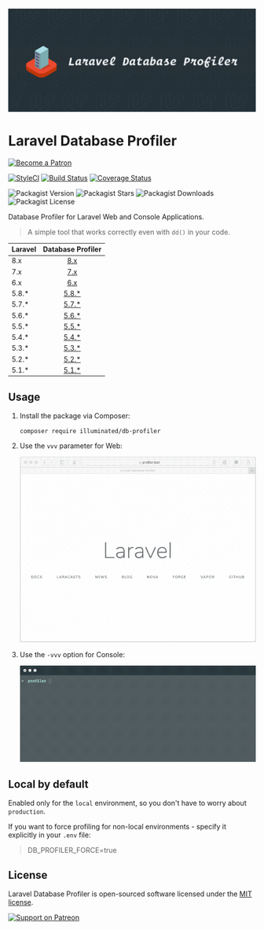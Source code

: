 ![Database Profiler for Laravel Web and Console Applications](art/1380x575-optimized.jpg)

# Laravel Database Profiler

[<img src="https://user-images.githubusercontent.com/1286821/43083932-4915853a-8ea0-11e8-8983-db9e0f04e772.png" alt="Become a Patron" width="160" />](https://patreon.com/dmitryivanov)

[![StyleCI](https://github.styleci.io/repos/68023936/shield?branch=master&style=flat)](https://github.styleci.io/repos/68023936?branch=master)
[![Build Status](https://img.shields.io/github/workflow/status/dmitry-ivanov/laravel-db-profiler/tests/master)](https://github.com/dmitry-ivanov/laravel-db-profiler/actions?query=workflow%3Atests+branch%3Amaster)
[![Coverage Status](https://img.shields.io/codecov/c/github/dmitry-ivanov/laravel-db-profiler/master)](https://app.codecov.io/gh/dmitry-ivanov/laravel-db-profiler/branch/master)

![Packagist Version](https://img.shields.io/packagist/v/illuminated/db-profiler)
![Packagist Stars](https://img.shields.io/packagist/stars/illuminated/db-profiler)
![Packagist Downloads](https://img.shields.io/packagist/dt/illuminated/db-profiler)
![Packagist License](https://img.shields.io/packagist/l/illuminated/db-profiler)

Database Profiler for Laravel Web and Console Applications.

> A simple tool that works correctly even with `dd()` in your code.

| Laravel | Database Profiler                                                      |
| ------- | :--------------------------------------------------------------------: |
| 8.x     | [8.x](https://github.com/dmitry-ivanov/laravel-db-profiler/tree/8.x)   |
| 7.x     | [7.x](https://github.com/dmitry-ivanov/laravel-db-profiler/tree/7.x)   |
| 6.x     | [6.x](https://github.com/dmitry-ivanov/laravel-db-profiler/tree/6.x)   |
| 5.8.*   | [5.8.*](https://github.com/dmitry-ivanov/laravel-db-profiler/tree/5.8) |
| 5.7.*   | [5.7.*](https://github.com/dmitry-ivanov/laravel-db-profiler/tree/5.7) |
| 5.6.*   | [5.6.*](https://github.com/dmitry-ivanov/laravel-db-profiler/tree/5.6) |
| 5.5.*   | [5.5.*](https://github.com/dmitry-ivanov/laravel-db-profiler/tree/5.5) |
| 5.4.*   | [5.4.*](https://github.com/dmitry-ivanov/laravel-db-profiler/tree/5.4) |
| 5.3.*   | [5.3.*](https://github.com/dmitry-ivanov/laravel-db-profiler/tree/5.3) |
| 5.2.*   | [5.2.*](https://github.com/dmitry-ivanov/laravel-db-profiler/tree/5.2) |
| 5.1.*   | [5.1.*](https://github.com/dmitry-ivanov/laravel-db-profiler/tree/5.1) |

## Usage

1. Install the package via Composer:

    ```shell script
    composer require illuminated/db-profiler
    ```

2. Use the `vvv` parameter for Web:

    ![Laravel Database Profiler - Demo - Web](doc/img/demo-web-c.gif)

3. Use the `-vvv` option for Console:

    ![Laravel Database Profiler - Demo - Console](doc/img/demo-console.gif)

## Local by default

Enabled only for the `local` environment, so you don't have to worry about `production`.

If you want to force profiling for non-local environments - specify it explicitly in your `.env` file:

> DB_PROFILER_FORCE=true

## License

Laravel Database Profiler is open-sourced software licensed under the [MIT license](LICENSE.md).

[<img src="https://user-images.githubusercontent.com/1286821/43086829-ff7c006e-8ea6-11e8-8b03-ecf97ca95b2e.png" alt="Support on Patreon" width="125" />](https://patreon.com/dmitryivanov)
